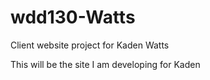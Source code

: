 # wdd130-Watts
Client website project for Kaden Watts

This will be the site I am developing for Kaden